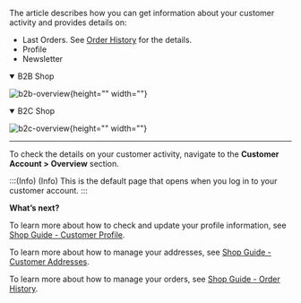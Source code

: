 The article describes how you can get information about your customer activity and provides details on:

* Last Orders. See [Order History](https://documentation.spryker.com/docs/shop-guide-order-history) for the details. 
* Profile
* Newsletter 

<details open>
<summary>B2B Shop</summary>

![b2b-overview](https://spryker.s3.eu-central-1.amazonaws.com/docs/User+Guides/Shop+User+Guides/Customer+Account/Overview/b2b-overview.png){height="" width=""}
</details>

<details open>
<summary>B2C Shop</summary>

![b2c-overview](https://spryker.s3.eu-central-1.amazonaws.com/docs/User+Guides/Shop+User+Guides/Customer+Account/Overview/b2c-overview.png){height="" width=""}
</details>

***
To check the details on your customer activity, navigate to the **Customer Account > Overview** section.

:::(Info) (Info)
This is the default page that opens when you log in to your customer account.
:::

**What’s next?**

To learn more about how to check and update your profile information, see [Shop Guide - Customer Profile](https://documentation.spryker.com/docs/shop-guide-customer-profile).

To learn more about how to manage your addresses, see [Shop Guide - Customer Addresses](https://documentation.spryker.com/docs/shop-guide-customer-addresses).

To learn more about how to manage your orders, see [Shop Guide -  Order History](https://documentation.spryker.com/docs/shop-guide-order-history).